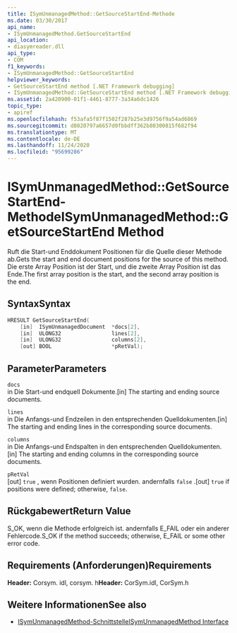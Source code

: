 ```yaml
---
title: ISymUnmanagedMethod::GetSourceStartEnd-Methode
ms.date: 03/30/2017
api_name:
- ISymUnmanagedMethod.GetSourceStartEnd
api_location:
- diasymreader.dll
api_type:
- COM
f1_keywords:
- ISymUnmanagedMethod::GetSourceStartEnd
helpviewer_keywords:
- GetSourceStartEnd method [.NET Framework debugging]
- ISymUnmanagedMethod::GetSourceStartEnd method [.NET Framework debugging]
ms.assetid: 2a420900-01f1-4461-8777-3a34a6dc1426
topic_type:
- apiref
ms.openlocfilehash: f53afa5f87f1502f287b25e3d9756f9a54ad6869
ms.sourcegitcommit: d8020797a6657d0fbbdff362b80300815f682f94
ms.translationtype: MT
ms.contentlocale: de-DE
ms.lasthandoff: 11/24/2020
ms.locfileid: "95699286"
---
```

# <a name="isymunmanagedmethodgetsourcestartend-method"></a><span data-ttu-id="f0e10-102">ISymUnmanagedMethod::GetSourceStartEnd-Methode</span><span class="sxs-lookup"><span data-stu-id="f0e10-102">ISymUnmanagedMethod::GetSourceStartEnd Method</span></span>

<span data-ttu-id="f0e10-103">Ruft die Start-und Enddokument Positionen für die Quelle dieser Methode ab.</span><span class="sxs-lookup"><span data-stu-id="f0e10-103">Gets the start and end document positions for the source of this method.</span></span> <span data-ttu-id="f0e10-104">Die erste Array Position ist der Start, und die zweite Array Position ist das Ende.</span><span class="sxs-lookup"><span data-stu-id="f0e10-104">The first array position is the start, and the second array position is the end.</span></span>  
  
## <a name="syntax"></a><span data-ttu-id="f0e10-105">Syntax</span><span class="sxs-lookup"><span data-stu-id="f0e10-105">Syntax</span></span>  
  
```cpp  
HRESULT GetSourceStartEnd(  
    [in]  ISymUnmanagedDocument  *docs[2],  
    [in]  ULONG32                lines[2],  
    [in]  ULONG32                columns[2],  
    [out] BOOL                   *pRetVal);  
```  
  
## <a name="parameters"></a><span data-ttu-id="f0e10-106">Parameter</span><span class="sxs-lookup"><span data-stu-id="f0e10-106">Parameters</span></span>  

 `docs`  
 <span data-ttu-id="f0e10-107">in Die Start-und endquell Dokumente.</span><span class="sxs-lookup"><span data-stu-id="f0e10-107">[in] The starting and ending source documents.</span></span>  
  
 `lines`  
 <span data-ttu-id="f0e10-108">in Die Anfangs-und Endzeilen in den entsprechenden Quelldokumenten.</span><span class="sxs-lookup"><span data-stu-id="f0e10-108">[in] The starting and ending lines in the corresponding source documents.</span></span>  
  
 `columns`  
 <span data-ttu-id="f0e10-109">in Die Anfangs-und Endspalten in den entsprechenden Quelldokumenten.</span><span class="sxs-lookup"><span data-stu-id="f0e10-109">[in] The starting and ending columns in the corresponding source documents.</span></span>  
  
 `pRetVal`  
 <span data-ttu-id="f0e10-110">[out] `true` , wenn Positionen definiert wurden. andernfalls `false` .</span><span class="sxs-lookup"><span data-stu-id="f0e10-110">[out] `true` if positions were defined; otherwise, `false`.</span></span>  
  
## <a name="return-value"></a><span data-ttu-id="f0e10-111">Rückgabewert</span><span class="sxs-lookup"><span data-stu-id="f0e10-111">Return Value</span></span>  

 <span data-ttu-id="f0e10-112">S_OK, wenn die Methode erfolgreich ist. andernfalls E_FAIL oder ein anderer Fehlercode.</span><span class="sxs-lookup"><span data-stu-id="f0e10-112">S_OK if the method succeeds; otherwise, E_FAIL or some other error code.</span></span>  
  
## <a name="requirements"></a><span data-ttu-id="f0e10-113">Requirements (Anforderungen)</span><span class="sxs-lookup"><span data-stu-id="f0e10-113">Requirements</span></span>  

 <span data-ttu-id="f0e10-114">**Header:** Corsym. idl, corsym. h</span><span class="sxs-lookup"><span data-stu-id="f0e10-114">**Header:** CorSym.idl, CorSym.h</span></span>  
  
## <a name="see-also"></a><span data-ttu-id="f0e10-115">Weitere Informationen</span><span class="sxs-lookup"><span data-stu-id="f0e10-115">See also</span></span>

- [<span data-ttu-id="f0e10-116">ISymUnmanagedMethod-Schnittstelle</span><span class="sxs-lookup"><span data-stu-id="f0e10-116">ISymUnmanagedMethod Interface</span></span>](isymunmanagedmethod-interface.md)
